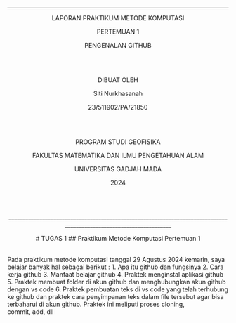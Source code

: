 ---
<p align="center">
LAPORAN PRAKTIKUM METODE KOMPUTASI
<p> 

<p align="center">
PERTEMUAN 1   
<p>

<p align="center">
PENGENALAN GITHUB
<p>
<br>
<br>
<p align="center">
DIBUAT OLEH  
<p>
<p align="center">
Siti Nurkhasanah
<p>
<p align="center">
23/511902/PA/21850
<p>
<br>
<br>
<p align="center">
PROGRAM STUDI GEOFISIKA
<p>
<p align="center">
FAKULTAS MATEMATIKA DAN ILMU PENGETAHUAN ALAM
<p>
<p align="center">
UNIVERSITAS GADJAH MADA
<p>
<p align="center">
2024
<p>
<br>
<br>
<p align="center">
____________________________________________________________________________________________________________________
<p>
<p align="center">
# TUGAS 1
## Praktikum Metode Komputasi Pertemuan 1
<p>
<br>
Pada praktikum metode komputasi tanggal 29 Agustus 2024 kemarin, saya belajar banyak hal sebagai berikut :
1. Apa itu github dan fungsinya                              
2. Cara kerja github
3. Manfaat belajar github
4. Praktek menginstal aplikasi github
5. Praktek membuat folder di akun github dan menghubungkan akun github dengan vs code
6. Praktek pembuatan teks di vs code yang telah terhubung ke github dan praktek cara penyimpanan teks dalam file tersebut agar bisa terbaharui di akun github. Praktek ini meliputi proses cloning, commit, add, dll
